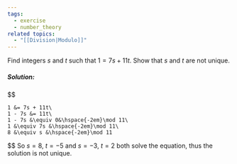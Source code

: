 ```yaml
---
tags:
  - exercise
  - number_theory
related topics:
  - "[[Division|Modulo]]"
---
```

Find integers $s$ and $t$ such that $1=7s + 11t$. Show that $s$ and $t$ are not unique.
##### Solution:
$$

	1 &= 7s + 11t\
	1 - 7s &= 11t\
	1 - 7s &\equiv 0&\hspace{-2em}\mod 11\
	1 &\equiv 7s &\hspace{-2em}\mod 11\
	8 &\equiv s &\hspace{-2em}\mod 11

$$
So $s=8$, $t=-5$ and $s=-3$, $t=2$ both solve the equation, thus the solution is not unique.